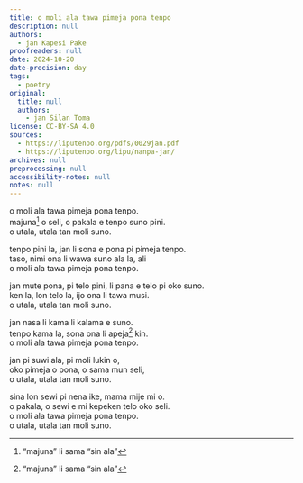 ```yaml
---
title: o moli ala tawa pimeja pona tenpo
description: null
authors:
  - jan Kapesi Pake
proofreaders: null
date: 2024-10-20
date-precision: day
tags:
  - poetry
original:
  title: null
  authors:
    - jan Silan Toma
license: CC-BY-SA 4.0
sources:
  - https://liputenpo.org/pdfs/0029jan.pdf
  - https://liputenpo.org/lipu/nanpa-jan/
archives: null
preprocessing: null
accessibility-notes: null
notes: null
---
```


o moli ala tawa pimeja pona tenpo.  
majuna[^2] o seli, o pakala e tenpo suno pini.  
o utala, utala tan moli suno.

tenpo pini la, jan li sona e pona pi pimeja tenpo.  
taso, nimi ona li wawa suno ala la, ali  
o moli ala tawa pimeja pona tenpo.

jan mute pona, pi telo pini, li pana e telo pi oko suno.  
ken la, lon telo la, ijo ona li tawa musi.  
o utala, utala tan moli suno.

jan nasa li kama li kalama e suno.  
tenpo kama la, sona ona li apeja[^2] kin.  
o moli ala tawa pimeja pona tenpo.

jan pi suwi ala, pi moli lukin o,  
oko pimeja o pona, o sama mun seli,  
o utala, utala tan moli suno.

sina lon sewi pi nena ike, mama mije mi o.  
o pakala, o sewi e mi kepeken telo oko seli.  
o moli ala tawa pimeja pona tenpo.  
o utala, utala tan moli suno.

[^1]: open tan jan Silan Toma; ante toki tan jan Kapesi Pake
[^2]: “majuna” li sama “sin ala”
[^3]: “apeja” li pilin ike tan ni: sina ike